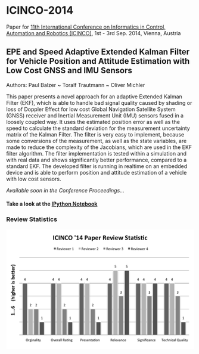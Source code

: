 ICINCO-2014
===========

Paper for [11th International Conference on Informatics in Control, Automation and Robotics (ICINCO)](http://icinco.org/), 1st - 3rd Sep. 2014, Vienna, Austria

## EPE and Speed Adaptive Extended Kalman Filter for Vehicle Position and Attitude Estimation with Low Cost GNSS and IMU Sensors

Authors: Paul Balzer ~ Toralf Trautmann ~ Oliver Michler


This paper presents a novel approach for an adaptive Extended Kalman Filter (EKF), which is able to handle bad signal quality caused by shading or loss of Doppler Effect for low cost Global Navigation Satellite System (GNSS) receiver and Inertial Measurement Unit (IMU) sensors fused in a loosely coupled way. It uses the estimated position error as well as the speed to calculate the standard deviation for the measurement uncertainty matrix of the Kalman Filter. The filter is very easy to implement, because some conversions of the measurement, as well as the state variables, are made to reduce the complexity of the Jacobians, which are used in the EKF filter algorithm. The filter implementation is tested within a simulation and with real data and shows significantly better performance, compared to a standard EKF. The developed filter is running in realtime on an embedded device and is able to perform position and attitude estimation of a vehicle with low cost sensors.

*Available soon in the Conference Proceedings...*

#### Take a look at the [IPython Notebook](http://nbviewer.ipython.org/github/balzer82/ICINCO-2014/blob/master/Extended-Kalman-Filter-CTRV-Attitude.ipynb)


### Review Statistics

![Review Statistic](Paper-Review-Statistik.png)